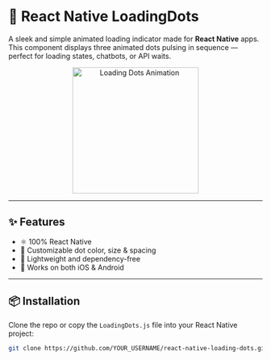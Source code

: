 # 🔵 React Native LoadingDots

A sleek and simple animated loading indicator made for **React Native** apps. This component displays three animated dots pulsing in sequence — perfect for loading states, chatbots, or API waits.

<p align="center">
  <img src="https://user-images.githubusercontent.com/000000/loading-dots.gif" alt="Loading Dots Animation" width="250" />
</p>

---

## ✨ Features

- ⚛️  100% React Native
- 🎨 Customizable dot color, size & spacing
- 🚀 Lightweight and dependency-free
- 📱 Works on both iOS & Android

---

## 📦 Installation

Clone the repo or copy the `LoadingDots.js` file into your React Native project:

```bash
git clone https://github.com/YOUR_USERNAME/react-native-loading-dots.git
